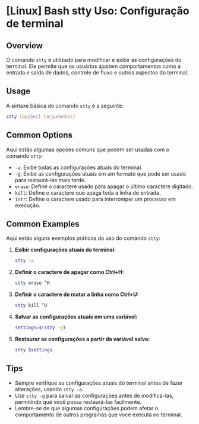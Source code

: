 # [Linux] Bash stty Uso: Configuração de terminal

## Overview
O comando `stty` é utilizado para modificar e exibir as configurações do terminal. Ele permite que os usuários ajustem comportamentos como a entrada e saída de dados, controle de fluxo e outros aspectos do terminal.

## Usage
A sintaxe básica do comando `stty` é a seguinte:

```bash
stty [opções] [argumentos]
```

## Common Options
Aqui estão algumas opções comuns que podem ser usadas com o comando `stty`:

- `-a`: Exibe todas as configurações atuais do terminal.
- `-g`: Exibe as configurações atuais em um formato que pode ser usado para restaurá-las mais tarde.
- `erase`: Define o caractere usado para apagar o último caractere digitado.
- `kill`: Define o caractere que apaga toda a linha de entrada.
- `intr`: Define o caractere usado para interromper um processo em execução.

## Common Examples
Aqui estão alguns exemplos práticos do uso do comando `stty`:

1. **Exibir configurações atuais do terminal:**
   ```bash
   stty -a
   ```

2. **Definir o caractere de apagar como Ctrl+H:**
   ```bash
   stty erase ^H
   ```

3. **Definir o caractere de matar a linha como Ctrl+U:**
   ```bash
   stty kill ^U
   ```

4. **Salvar as configurações atuais em uma variável:**
   ```bash
   settings=$(stty -g)
   ```

5. **Restaurar as configurações a partir da variável salva:**
   ```bash
   stty $settings
   ```

## Tips
- Sempre verifique as configurações atuais do terminal antes de fazer alterações, usando `stty -a`.
- Use `stty -g` para salvar as configurações antes de modificá-las, permitindo que você possa restaurá-las facilmente.
- Lembre-se de que algumas configurações podem afetar o comportamento de outros programas que você executa no terminal.